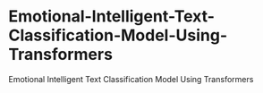# Emotional-Intelligent-Text-Classification-Model-Using-Transformers
Emotional Intelligent Text Classification Model Using Transformers

